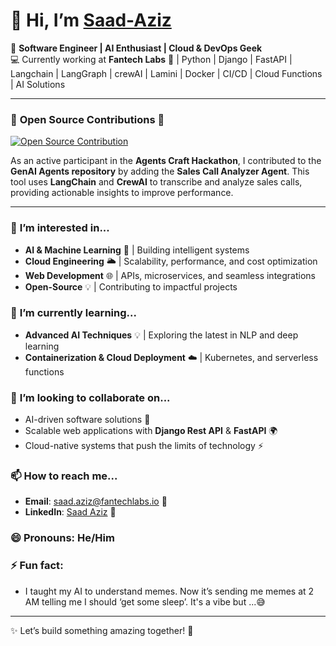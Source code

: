 # 👋 Hi, I’m [Saad-Aziz](https://github.com/Saad-Azi)

🔧 **Software Engineer | AI Enthusiast | Cloud & DevOps Geek**  
💻 Currently working at **Fantech Labs** 🚀 | Python | Django | FastAPI | Langchain | LangGraph | crewAI | Lamini | Docker | CI/CD | Cloud Functions | AI Solutions

---

### 🌟 **Open Source Contributions** 🌟
[![Open Source Contribution](https://img.shields.io/badge/Open%20Source%20Contribution-GenAI%20Agents%20PR%20Merged-%234CAF50)](https://github.com/NirDiamant/GenAI_Agents/pull/22#event-15407928155)

As an active participant in the **Agents Craft Hackathon**, I contributed to the **GenAI Agents repository** by adding the **Sales Call Analyzer Agent**. This tool uses **LangChain** and **CrewAI** to transcribe and analyze sales calls, providing actionable insights to improve performance.

----
### 👀 **I’m interested in...**
- **AI & Machine Learning** 🤖 | Building intelligent systems
- **Cloud Engineering** 🌥️ | Scalability, performance, and cost optimization
- **Web Development** 🌐 | APIs, microservices, and seamless integrations
- **Open-Source** 💡 | Contributing to impactful projects

### 🌱 **I’m currently learning...**
- **Advanced AI Techniques** 💡 | Exploring the latest in NLP and deep learning
- **Containerization & Cloud Deployment** ☁️ | Kubernetes, and serverless functions

### 💞️ **I’m looking to collaborate on...**
- AI-driven software solutions 🤖
- Scalable web applications with **Django Rest API** & **FastAPI** 🌍
- Cloud-native systems that push the limits of technology ⚡

### 📫 **How to reach me...**
- **Email**: saad.aziz@fantechlabs.io 📧
- **LinkedIn**: [Saad Aziz](www.linkedin.com/in/saadazi120) 🔗

### 😄 **Pronouns**: He/Him

### ⚡ **Fun fact**:
- I taught my AI to understand memes. Now it’s sending me memes at 2 AM telling me I should ‘get some sleep’. It's a vibe but ...😅

---

✨ Let’s build something amazing together! 🚀
